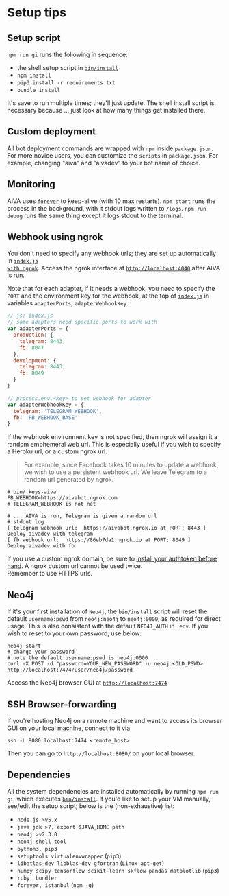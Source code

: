 # <a name="setup-tips"></a>Setup tips

## Setup script

`npm run gi` runs the following in sequence:

- the shell setup script in <a href="https://github.com/kengz/aiva/tree/master/bin/install" target="_blank"><code>bin/install</code></a>
- `npm install`
- `pip3 install -r requirements.txt`
- `bundle install`

It's save to run multiple times; they'll just update. The shell install script is necessary because ... just look at how many things get installed there.

## Custom deployment

All bot deployment commands are wrapped with `npm` inside `package.json`. For more novice users, you can customize the `scripts` in `package.json`. For example, changing "aiva" and "aivadev" to your bot name of choice.

## Monitoring

AIVA uses [`forever`](https://github.com/foreverjs/forever) to keep-alive (with 10 max restarts). `npm start` runs the process in the background, with it stdout logs written to `/logs`. `npm run debug` runs the same thing except it logs stdout to the terminal.

## <a name="ngrok"></a>Webhook using ngrok

You don't need to specify any webhook urls; they are set up automatically in <a href="https://github.com/kengz/aiva/blob/master/index.js#L86" target="_blank"><code>index.js with ngrok</code></a>. Access the ngrok interface at [`http://localhost:4040`](http://localhost:4040) after AIVA is run.

Note that for each adapter, if it needs a webhook, you need to specify the `PORT` and the environment key for the webhook, at the top of <a href="https://github.com/kengz/aiva/blob/master/index.js" target="_blank"><code>index.js</code></a> in variables `adapterPorts`, `adapterWebhookKey`.

```javascript
// js: index.js
// some adapters need specific ports to work with
var adapterPorts = {
  production: {
    telegram: 8443,
    fb: 8047
  },
  development: {
    telegram: 8443,
    fb: 8049
  }
}

// process.env.<key> to set webhook for adapter
var adapterWebhookKey = {
  telegram: 'TELEGRAM_WEBHOOK',
  fb: 'FB_WEBHOOK_BASE'
}
```

If the webhook environment key is not specified, then ngrok will assign it a random emphemeral web url. This is especially useful if you wish to specify a Heroku url, or a custom ngrok url. 


>For example, since Facebook takes 10 minutes to update a webhook, we wish to use a persistent webhook url. We leave Telegram to a random url generated by ngrok.

```shell
# bin/.keys-aiva
FB_WEBHOOK=https://aivabot.ngrok.com
# TELEGRAM_WEBHOOK is not net

# ... AIVA is run, Telegram is given a random url
# stdout log
[ telegram webhook url:  https://aivabot.ngrok.io at PORT: 8443 ]
Deploy aivadev with telegram
[ fb webhook url:  https://86eb7da1.ngrok.io at PORT: 8049 ]
Deploy aivadev with fb
```

<aside class="notice">
If you use a custom ngrok domain, be sure to <a href="https://ngrok.com/docs#authtoken" target="_blank">install your authtoken before hand</a>. A ngrok custom url cannot be used twice.
</aside>

<aside class="notice">
Remember to use HTTPS urls.
</aside>


## Neo4j
If it's your first installation of `Neo4j`, the `bin/install` script will reset the default `username:pswd` from `neo4j:neo4j` to `neo4j:0000`, as required for direct usage. This is also consistent with the default `NEO4J_AUTH` in `.env`. If you wish to reset to your own password, use below:

```shell
neo4j start
# change your password
# note the default username:pswd is neo4j:0000
curl -X POST -d "password=YOUR_NEW_PASSWORD" -u neo4j:<OLD_PSWD> http://localhost:7474/user/neo4j/password
```

Access the Neo4j browser GUI at [`http://localhost:7474`](http://localhost:7474)

## SSH Browser-forwarding

If you're hosting Neo4j on a remote machine and want to access its browser GUI on your local machine, connect to it via 

```shell
ssh -L 8080:localhost:7474 <remote_host>
```

Then you can go to `http://localhost:8080/` on your local browser.


## <a name="dependencies"></a>Dependencies

All the system dependencies are installed automatically by running `npm run gi`, which executes <a href="https://github.com/kengz/aiva/tree/master/bin/install" target="_blank"><code>bin/install</code></a>. If you'd like to setup your VM manually, see/edit the setup script; below is the (non-exhaustive) list:

- `node.js >v5.x`
- `java jdk >7, export $JAVA_HOME path`
- `neo4j >v2.3.0`
- `neo4j shell tool`
- `python3, pip3`
- `setuptools virtualenvwrapper` (`pip3`)
- `libatlas-dev libblas-dev gfortran` (`Linux apt-get`)
- `numpy scipy tensorflow scikit-learn skflow pandas matplotlib` (`pip3`)
- `ruby, bundler`
- `forever, istanbul` (`npm -g`)

